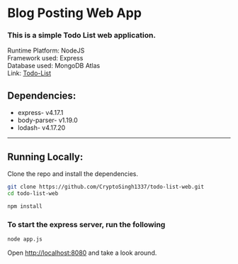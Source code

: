# Blog Posting Web App
### This is a simple Todo List web application.

Runtime Platform: NodeJS<br>
Framework used: Express<br>
Database used: MongoDB Atlas<br>
Link: <a href="https://todo-list-lunatic.herokuapp.com/">Todo-List</a>

## Dependencies:
<ul>
    <li>express-         v4.17.1</li>
    <li>body-parser-     v1.19.0</li>
    <li>lodash-          v4.17.20</li>
</ul>

---

## Running Locally:

Clone the repo and install the dependencies.

```bash
git clone https://github.com/CryptoSingh1337/todo-list-web.git
cd todo-list-web
```

```bash
npm install
```

### To start the express server, run the following

```bash
node app.js
```

Open [http://localhost:8080](http://localhost:8080) and take a look around.
